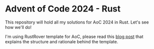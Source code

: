 # Advent of Code 2024 - Rust

This repository will hold all my solutions for AoC 2024 in Rust. Let's see how we'll do!

I'm using RustRover template for AoC, please read this [blog post](https://blog.jetbrains.com/rust/2024/11/29/advent-of-code-in-rust-for-the-rest-of-us/) that explains the structure and rationale behind the template.

